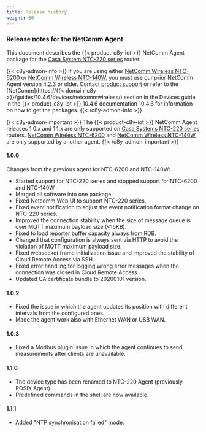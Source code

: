 ```yaml
---
title: Release history
weight: 60
---
```


### Release notes for the NetComm Agent

This document describes the {{< product-c8y-iot >}} NetComm Agent package for the [Casa System NTC-220 series](https://support.netcommwireless.com/products/NTC-220%20Series) router.

{{< c8y-admon-info >}}
If you are using either [NetComm Wireless NTC-6200](https://support.netcommwireless.com/products/NTC-6200-01) or [NetComm Wireless NTC-140W](https://support.netcommwireless.com/products/NTC-140W%20Series), you must use our prior NetComm Agent version 4.2.3 or older. Contact [product support](/welcome/contacting-support/) or refer to the [NetComm](https://{{< domain-c8y >}}/guides/10.4.6/devices/netcommwireless/) section in the Devices guide in the {{< product-c8y-iot >}} 10.4.6 documentation 10.4.6 for information on how to get the packages.
{{< /c8y-admon-info >}}

{{< c8y-admon-important >}}
The {{< product-c8y-iot >}} NetComm Agent releases 1.0.x and 1.1.x are only supported on [Casa Systems NTC-220 series](https://support.netcommwireless.com/products/NTC-220%20Series) routers. [NetComm Wireless NTC-6200](https://support.netcommwireless.com/products/NTC-6200-01) and [NetComm Wireless NTC-140W](https://support.netcommwireless.com/products/NTC-140W%20Series) are only supported by another agent.
{{< /c8y-admon-important >}}

#### 1.0.0

Changes from the previous agent for NTC-6200 and NTC-140W:

* Started support for NTC-220 series and stopped support for NTC-6200 and NTC-140W.
* Merged all software into one package.
* Fixed Netcomm Web UI to support NTC-220 series.
* Fixed event notification to adjust the event notification format change on NTC-220 series.
* Improved the connection stability when the size of message queue is over MQTT maximum payload size (<16KB).
* Fixed to load reporter buffer capacity always from RDB.
* Changed that configuration is always sent via HTTP to avoid the violation of MQTT maximum payload size.
* Fixed websocket frame initialization issue and improved the stability of Cloud Remote Access via SSH.
* Fixed error handling for logging wrong error messages when the connection was closed in Cloud Remote Access.
* Updated CA certificate bundle to 20200101 version.


#### 1.0.2

* Fixed the issue in which the agent updates its position with different intervals from the configured ones.
* Made the agent work also with Ethernet WAN or USB WAN.


#### 1.0.3

* Fixed a Modbus plugin issue in which the agent continues to send measurements after clients are unavailable.


#### 1.1.0

* The device type has been renamed to NTC-220 Agent (previously POSIX Agent).
* Predefined commands in the shell are now available.


#### 1.1.1

* Added "NTP synchronisation failed" mode.
